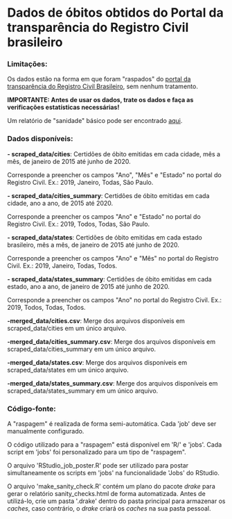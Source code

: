 # Dados de óbitos obtidos do Portal da transparência do Registro Civil brasileiro
### Limitações:

Os dados estão na forma em que foram "raspados" do [portal da transparência do Registro Civil Brasileiro](https://transparencia.registrocivil.org.br/registros), sem nenhum tratamento.

**IMPORTANTE: Antes de usar os dados, trate os dados e faça as verificações estatísticas necessárias!**

Um relatório de "sanidade" básico pode ser encontrado [aqui](./sanity_check.html).

### Dados disponíveis:

**- scraped_data/cities**: Certidões de óbito emitidas em cada cidade, mês a mês, de janeiro de 2015 até junho de 2020. 

Corresponde a preencher os campos "Ano", "Mês" e "Estado" no portal do Registro Civil. Ex.: 2019, Janeiro, Todas, São Paulo.

**- scraped_data/cities_summary**: Certidões de óbito emitidas em cada cidade, ano a ano, de 2015 até 2020. 

Corresponde a preencher os campos  "Ano" e "Estado" no portal do Registro Civil. Ex.: 2019, Todos, Todas, São Paulo.

**- scraped_data/states**: Certidões de óbito emitidas em cada estado brasileiro, mês a mês, de janeiro de 2015 até junho de 2020. 

Corresponde a preencher os campos  "Ano" e "Mês" no portal do Registro Civil. Ex.: 2019, Janeiro, Todas, Todos.

**- scraped_data/states_summary**: Certidões de óbito emitidas em cada estado, ano a ano, de janeiro de 2015 até junho de 2020. 

Corresponde a preencher os campos  "Ano" no portal do Registro Civil. Ex.: 2019, Todos, Todas, Todos.

**-merged_data/cities.csv**: Merge dos arquivos disponíveis em scraped_data/cities em um único arquivo.

**-merged_data/cities_summary.csv**: Merge dos arquivos disponíveis em scraped_data/cities_summary em um único arquivo.

**-merged_data/states.csv**: Merge dos arquivos disponíveis em scraped_data/states em um único arquivo.

**-merged_data/states_summary.csv**: Merge dos arquivos disponíveis em scraped_data/states_summary em um único arquivo.

### Código-fonte:

A "raspagem" é realizada de forma semi-automática. Cada 'job' deve ser manualmente configurado.

O código utilizado para a "raspagem" está disponível em 'R/' e 'jobs'. Cada script em 'jobs' foi personalizado para um tipo de "raspagem".

O arquivo 'RStudio_job_poster.R' pode ser utilizado para postar simultaneamente os scripts em 'jobs' na funcionalidade 'Jobs' do RStudio.

O arquivo 'make_sanity_check.R' contém um plano do pacote *drake* para gerar o relatório sanity_checks.html de forma automatizada. Antes de utilizá-lo, crie um pasta '.drake' dentro do pasta principal para armazenar os *caches*, caso contrário, o *drake* criará os *caches* na sua pasta pessoal.
